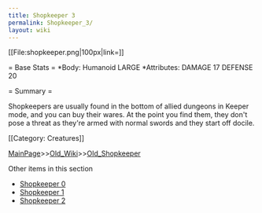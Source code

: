 ```yaml
---
title: Shopkeeper 3
permalink: Shopkeeper_3/
layout: wiki
---
```

[[File:shopkeeper.png|100px|link=]]

= Base Stats =
*Body: Humanoid LARGE 
*Attributes: DAMAGE 17 DEFENSE 20 

= Summary =

Shopkeepers are usually found in the bottom of allied dungeons in Keeper mode, and you can buy their wares. At the point you find them, they don't pose a threat as they're armed with normal swords and they start off docile.

[[Category: Creatures]]

[MainPage](/keeperrl_wiki/ "wikilink")>>[Old_Wiki](/keeperrl_wiki/Old_Wiki "wikilink")>>[Old_Shopkeeper](/keeperrl_wiki/Old_Shopkeeper "wikilink")

Other items in this section
-    [Shopkeeper 0](/keeperrl_wiki/Shopkeeper_0 "wikilink")
-    [Shopkeeper 1](/keeperrl_wiki/Shopkeeper_1 "wikilink")
-    [Shopkeeper 2](/keeperrl_wiki/Shopkeeper_2 "wikilink")
